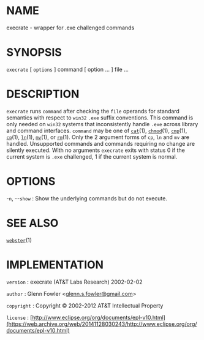 # NAME

execrate - wrapper for .exe challenged commands

# SYNOPSIS

`execrate` \[ `options` \] command \[ option ... \] file ...

# DESCRIPTION

`execrate` runs `command` after checking the `file` operands for
standard semantics with respect to `win32` `.exe` suffix
conventions. This command is only needed on `win32` systems that
inconsistently handle `.exe` across library and command interfaces.
`command` may be one of
[`cat`](/web/20141128030243/http://www2.research.att.com/~astopen/man/man1/cat.html)(1),
[`chmod`](/web/20141128030243/http://www2.research.att.com/~astopen/man/man1/chmod.html)(1),
[`cmp`](/web/20141128030243/http://www2.research.att.com/~astopen/man/man1/cmp.html)(1),
[`cp`](/web/20141128030243/http://www2.research.att.com/~astopen/man/man1/cp.html)(1),
[`ln`](/web/20141128030243/http://www2.research.att.com/~astopen/man/man1/ln.html)(1),
[`mv`](/web/20141128030243/http://www2.research.att.com/~astopen/man/man1/mv.html)(1),
or
[`rm`](/web/20141128030243/http://www2.research.att.com/~astopen/man/man1/rm.html)(1).
Only the 2 argument forms of `cp`, `ln` and `mv` are handled.
Unsupported commands and commands requiring no change are silently
executed.
With no arguments `execrate` exits with status 0 if the current system
is `.exe` challenged, 1 if the current system is normal.

# OPTIONS

-`n`, --`show`
:   Show the underlying commands but do not execute.

# SEE ALSO

[`webster`](/web/20141128030243/http://www2.research.att.com/~astopen/man/man1/webster.html)(1)

# IMPLEMENTATION

`version`
:   execrate (AT&T Labs Research) 2002-02-02

`author`
:   Glenn Fowler
    &lt;[glenn.s.fowler@gmail.com](https://web.archive.org/web/20141128030243/mailto:glenn.s.fowler@gmail.com)&gt;

`copyright`
:   Copyright © 2002-2012 AT&T Intellectual Property

`license`
:   [http://www.eclipse.org/org/documents/epl-v10.html](https://web.archive.org/web/20141128030243/http://www.eclipse.org/org/documents/epl-v10.html)


